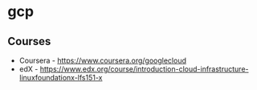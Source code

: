 # gcp

## Courses
- Coursera - https://www.coursera.org/googlecloud
- edX - https://www.edx.org/course/introduction-cloud-infrastructure-linuxfoundationx-lfs151-x
